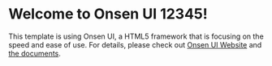 # Welcome to Onsen UI 12345!

This template is using Onsen UI, a HTML5 framework that is focusing on the speed and ease of use.
For details, please check out [Onsen UI Website](http://onsenui.io) and [the documents](http://onsenui.io/v2/).
